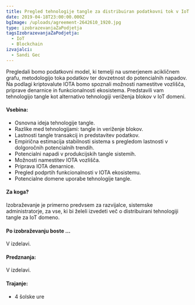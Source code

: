 ```yaml
---
title: Pregled tehnologije tangle za distribuiran podatkovni tok v IoT sistemih
date: 2019-04-18T23:00:00.000Z
bgImage: /uploads/agreement-2642610_1920.jpg
type: izobrazevanjaZaPodjetja
tagsIzobrazevanjaZaPodjetja:
  - IoT
  - Blockchain
izvajalci:
  - Sandi Gec
---
```

Pregledali bomo podatkovni model, ki temelji na usmerjenem acikličnem grafu, metodologijo toka podatkov ter dovzetnost do potencialnih napadov. Na podlagi kriptovalute IOTA bomo spoznali možnosti namestitve vozlišča, priprave denarnice in funkcionalnosti ekosistema. Predstavili vam tehnologijo tangle kot alternativo tehnologiji veriženja blokov v IoT domeni. 

#### Vsebina:

* Osnovna ideja tehnologije tangle.
* Razlike med tehnologijami: tangle in veriženje blokov.
* Lastnosti tangle transakcij in predstavitev podatkov.
* Empirična estimacija stabilnosti sistema s pregledom lastnosti v dolgoročnih potencialnih trendih.
* Potencialni napadi v produkcijskih tangle sistemih.
* Možnosti namestitev IOTA vozlišča.
* Priprava IOTA denarnice.
* Pregled podprtih funkcionalnosti v IOTA ekosistemu.
* Potencialne domene uporabe tehnologije tangle.

#### Za koga?

Izobraževanje je primerno predvsem za razvijalce, sistemske administratorje, za vse, ki bi želeli izvedeti več o distribuirani tehnologiji tangle za IoT domeno.

#### Po izobraževanju boste ...

V izdelavi.

#### Predznanja:

V izdelavi.

#### Trajanje:

* 4 šolske ure
